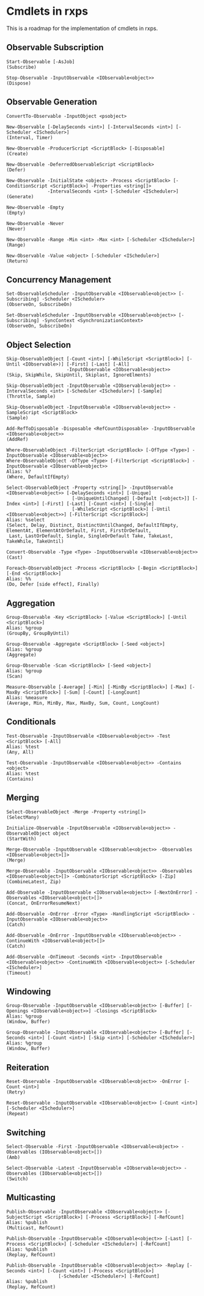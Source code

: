 # Cmdlets in rxps

This is a roadmap for the implementation of cmdlets in rxps.

## Observable Subscription

    Start-Observable [-AsJob]
    (Subscribe)

    Stop-Observable -InputObservable <IObservable<object>>
    (Dispose)

## Observable Generation

    ConvertTo-Observable -InputObject <psobject>

    New-Observable [-DelaySeconds <int>] [-IntervalSeconds <int>] [-Scheduler <IScheduler>]
    (Interval, Timer)

    New-Observable -ProducerScript <ScriptBlock> [-Disposable]
    (Create)

    New-Observable -DeferredObservableScript <ScriptBlock>
    (Defer)

    New-Observable -InitialState <object> -Process <ScriptBlock> [-ConditionScript <ScriptBlock>] -Properties <string[]> 
                   -IntervalSeconds <int> [-Scheduler <IScheduler>]
    (Generate)

    New-Observable -Empty
    (Empty)

    New-Observable -Never
    (Never)

    New-Observable -Range -Min <int> -Max <int> [-Scheduler <IScheduler>]
    (Range)

    New-Observable -Value <object> [-Scheduler <IScheduler>]
    (Return)

## Concurrency Management

    Set-ObservableScheduler -InputObservable <IObservable<object>> [-Subscribing] -Scheduler <IScheduler>
    (ObserveOn, SubscribeOn)

    Set-ObservableScheduler -InputObservable <IObservable<object>> [-Subscribing] -SyncContext <SynchronizationContext>
    (ObserveOn, SubscribeOn)

## Object Selection

    Skip-ObservableObject [-Count <int>] [-WhileScript <ScriptBlock>] [-Until <IObservable>)] [-First] [-Last] [-All] 
                          -InputObservable <IObservable<object>>
    (Skip, SkipWhile, SkipUntil, Skiplast, IgnoreElments)

    Skip-ObservableObject -InputObservable <IObservable<object>> -IntervalSeconds <int> [-Scheduler <IScheduler>] [-Sample]
    (Throttle, Sample)

    Skip-ObservableObject -InputObservable <IObservable<object>> -SampleScript <ScriptBlock>
    (Sample)

    Add-RefToDisposable -Disposable <RefCountDisposable> -InputObservable <IObservable<object>>
    (AddRef)

    Where-ObservableObject -FilterScript <ScriptBlock> [-OfType <Type>] -InputObservable <IObservable<object>>
    Where-ObservableObject -OfType <Type> [-FilterScript <ScriptBlock>] -InputObservable <IObservable<object>>
    Alias: %?
    (Where, DefaultIfEmpty)

    Select-ObservableObject -Property <string[]> -InputObservable <IObservable<object>> [-DelaySeconds <int>] [-Unique] 
                            [-UniqueUntilChanged] [-Default [<object>]] [-Index <int>] [-First] [-Last] [-Count <int>] [-Single]
                            [-WhileScript <ScriptBlock>] [-Until <IObservable<object>>] [-FilterScript <ScriptBlock>]
    Alias: %select
    (Select, Delay, Distinct, DistinctUntilChanged, DefaultIfEmpty, ElementAt, ElementAtOrDefault, First, FirstOrDefault,
     Last, LastOrDefault, Single, SingleOrDefault Take, TakeLast, TakeWhile, TakeUntil)

    Convert-Observable -Type <Type> -InputObservable <IObservable<object>>
    (Cast)

    Foreach-ObservableObject -Process <ScriptBlock> [-Begin <ScriptBlock>] [-End <ScriptBlock>]
    Alias: %%
    (Do, Defer [side effect], Finally)

## Aggregation

    Group-Observable -Key <ScriptBlock> [-Value <ScriptBlock>] [-Until <ScriptBlock>]
    Alias: %group
    (GroupBy, GroupByUntil)

    Group-Observable -Aggregate <ScriptBlock> [-Seed <object>]
    Alias: %group
    (Aggregate)

    Group-Observable -Scan <ScriptBlock> [-Seed <object>]
    Alias: %group
    (Scan)

    Measure-Observable [-Average] [-Min] [-MinBy <ScriptBlock>] [-Max] [-MaxBy <ScriptBlock>] [-Sum] [-Count] [-LongCount]
    Alias: %measure
    (Average, Min, MinBy, Max, MaxBy, Sum, Count, LongCount)

## Conditionals

    Test-Observable -InputObservable <IObservable<object>> -Test <ScriptBlock> [-All]
    Alias: %test
    (Any, All)

    Test-Observable -InputObservable <IObservable<object>> -Contains <object>
    Alias: %test
    (Contains)

## Merging

    Select-ObservableObject -Merge -Property <string[]> 
    (SelectMany)

    Initialize-Observable -InputObservable <IObservable<object>> -ObservableObject object
    (StartWith)

    Merge-Observable -InputObservable <IObservable<object>> -Observables <IObservable<object>[]>
    (Merge)

    Merge-Observable -InputObservable <IObservable<object>> -Observables <IObservable<object>[]> -CombinatorScript <ScriptBlock> [-Zip]
    (CombineLatest, Zip)

    Add-Observable -InputObservable <IObservable<object>> [-NextOnError] -Observables <IObservable<object>[]>
    (Concat, OnErrorResumeNext)

    Add-Observable -OnError -Error <Type> -HandlingScript <ScriptBlock> -InputObservable <IObservable<object>>
    (Catch)

    Add-Observable -OnError -InputObservable <IObservable<object>> -ContinueWith <IObservable<object>[]>
    (Catch)

    Add-Observable -OnTimeout -Seconds <int> -InputObservable <IObservable<object>> -ContinueWith <IObservable<object>> [-Scheduler <IScheduler>]
    (Timeout)

## Windowing 
    
    Group-Observable -InputObservable <IObservable<object>> [-Buffer] [-Openings <IObservable<object>>] -Closings <ScriptBlock>
    Alias: %group
    (Window, Buffer)

    Group-Observable -InputObservable <IObservable<object>> [-Buffer] [-Seconds <int>] [-Count <int>] [-Skip <int>] [-Scheduler <IScheduler>]
    Alias: %group
    (Window, Buffer)

## Reiteration

    Reset-Observable -InputObservable <IObservable<object>> -OnError [-Count <int>]
    (Retry)

    Reset-Observable -InputObservable <IObservable<object>> [-Count <int>] [-Scheduler <IScheduler>]
    (Repeat)

## Switching

    Select-Observable -First -InputObservable <IObservable<object>> -Observables (IObservable<object>[])
    (Amb)

    Select-Observable -Latest -InputObservable <IObservable<object>> -Observables (IObservable<object>[])
    (Switch)

## Multicasting

    Publish-Observable -InputObservable <IObservable<object>> [-SubjectScript <ScriptBlock>] [-Process <ScriptBlock>] [-RefCount]
    Alias: %publish
    (Multicast, RefCount)

    Publish-Observable -InputObservable <IObservable<object>> [-Last] [-Process <ScriptBlock>] [-Scheduler <IScheduler>] [-RefCount]
    Alias: %publish
    (Replay, RefCount)

    Publish-Observable -InputObservable <IObservable<object>> -Replay [-Seconds <int>] [-Count <int>] [-Process <ScriptBlock>] 
                       [-Scheduler <IScheduler>] [-RefCount]
    Alias: %publish
    (Replay, RefCount)
